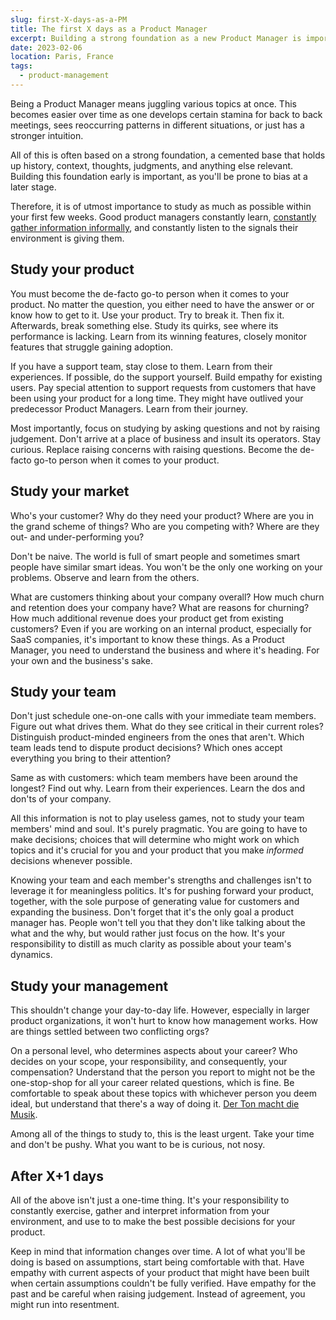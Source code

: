 ```yaml
---
slug: first-X-days-as-a-PM
title: The first X days as a Product Manager
excerpt: Building a strong foundation as a new Product Manager is important. However, there are just so many things to do and not enough time. Here's a couple of things one should focus on when starting a new job as a Product Manager.
date: 2023-02-06
location: Paris, France
tags:
  - product-management
---
```


Being a Product Manager means juggling various topics at once. This becomes easier over time as one develops certain stamina for back to back meetings, sees reoccurring patterns in different situations, or just has a stronger intuition. 

All of this is often based on a strong foundation, a cemented base that holds up history, context, thoughts, judgments, and anything else relevant. Building this foundation early is important, as you'll be prone to bias at a later stage. 

Therefore, it is of utmost importance to study as much as possible within your first few weeks. Good product managers constantly learn, [constantly gather information informally](https://a16z.com/2012/06/15/good-product-managerbad-product-manager/), and constantly listen to the signals their environment is giving them.

## Study your product
You must become the de-facto go-to person when it comes to your product. No matter the question, you either need to have the answer or or know how to get to it. Use your product. Try to break it. Then fix it. Afterwards, break something else. Study its quirks, see where its performance is lacking. Learn from its winning features, closely monitor features that struggle gaining adoption.

If you have a support team, stay close to them. Learn from their experiences. If possible, do the support yourself. Build empathy for existing users. Pay special attention to support requests from customers that have been using your product for a long time. They might have outlived your predecessor Product Managers. Learn from their journey.

Most importantly, focus on studying by asking questions and not by raising judgement. Don't arrive at a place of business and insult its operators. Stay curious. Replace raising concerns with raising questions. Become the de-facto go-to person when it comes to your product.

## Study your market
Who's your customer? Why do they need your product? Where are you in the grand scheme of things? Who are you competing with? Where are they out- and under-performing you?

Don't be naive. The world is full of smart people and sometimes smart people have similar smart ideas. You won't be the only one working on your problems. Observe and learn from the others.

What are customers thinking about your company overall? How much churn and retention does your company have? What are reasons for churning? How much additional revenue does your product get from existing customers? Even if you are working on an internal product, especially for SaaS companies, it's important to know these things. As a Product Manager, you need to understand the business and where it's heading. For your own and the business's sake.

## Study your team
Don't just schedule one-on-one calls with your immediate team members. Figure out what drives them. What do they see critical in their current roles? Distinguish product-minded engineers from the ones that aren't. Which team leads tend to dispute product decisions? Which ones accept everything you bring to their attention?

Same as with customers: which team members have been around the longest? Find out why. Learn from their experiences. Learn the dos and don'ts of your company. 

All this information is not to play useless games, not to study your team members' mind and soul. It's purely pragmatic. You are going to have to make decisions; choices that will determine who might work on which topics and it's crucial for you and your product that you make _informed_ decisions whenever possible. 

Knowing your team and each member's strengths and challenges isn't to leverage it for meaningless politics. It's for pushing forward your product, together, with the sole purpose of generating value for customers and expanding the business. Don't forget that it's the only goal a product manager has. People won't tell you that they don't like talking about the what and the why, but would rather just focus on the how. It's your responsibility to distill as much clarity as possible about your team's dynamics.

## Study your management
This shouldn't change your day-to-day life. However, especially in larger product organizations, it won't hurt to know how management works. How are things settled between two conflicting orgs? 

On a personal level, who determines aspects about your career? Who decides on your scope, your responsibility, and consequently, your compensation? Understand that the person you report to might not be the one-stop-shop for all your career related questions, which is fine. Be comfortable to speak about these topics with whichever person you deem ideal, but understand that there's a way of doing it. [Der Ton macht die Musik](https://tureng.com/en/german-english/der%20ton%20macht%20die%20musik).

Among all of the things to study to, this is the least urgent. Take your time and don't be pushy. What you want to be is curious, not nosy. 

## After X+1 days
All of the above isn't just a one-time thing. It's your responsibility to constantly exercise, gather and interpret information from your environment, and use to to make the best possible decisions for your product.

Keep in mind that information changes over time. A lot of what you'll be doing is based on assumptions, start being comfortable with that. Have empathy with current aspects of your product that might have been built when certain assumptions couldn't be fully verified. Have empathy for the past and be careful when raising judgement. Instead of agreement, you might run into resentment. 
